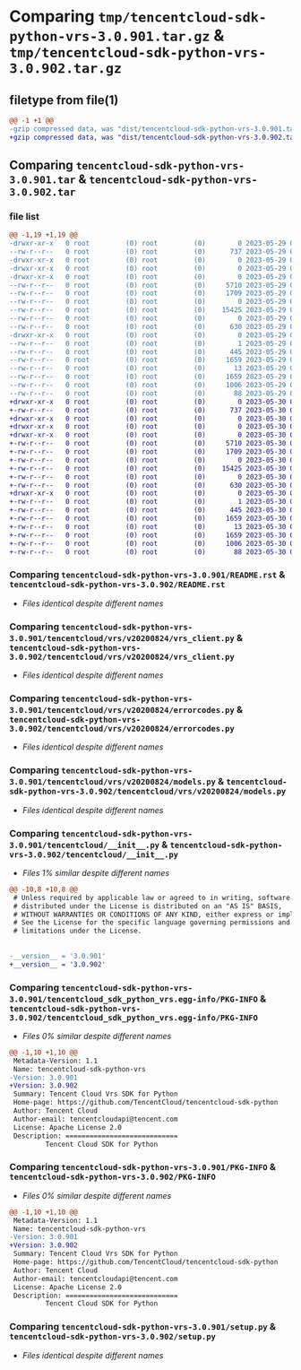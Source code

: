 # Comparing `tmp/tencentcloud-sdk-python-vrs-3.0.901.tar.gz` & `tmp/tencentcloud-sdk-python-vrs-3.0.902.tar.gz`

## filetype from file(1)

```diff
@@ -1 +1 @@
-gzip compressed data, was "dist/tencentcloud-sdk-python-vrs-3.0.901.tar", last modified: Mon May 29 02:41:21 2023, max compression
+gzip compressed data, was "dist/tencentcloud-sdk-python-vrs-3.0.902.tar", last modified: Tue May 30 00:37:13 2023, max compression
```

## Comparing `tencentcloud-sdk-python-vrs-3.0.901.tar` & `tencentcloud-sdk-python-vrs-3.0.902.tar`

### file list

```diff
@@ -1,19 +1,19 @@
-drwxr-xr-x   0 root         (0) root         (0)        0 2023-05-29 02:41:21.000000 tencentcloud-sdk-python-vrs-3.0.901/
--rw-r--r--   0 root         (0) root         (0)      737 2023-05-29 02:41:20.000000 tencentcloud-sdk-python-vrs-3.0.901/README.rst
-drwxr-xr-x   0 root         (0) root         (0)        0 2023-05-29 02:41:21.000000 tencentcloud-sdk-python-vrs-3.0.901/tencentcloud/
-drwxr-xr-x   0 root         (0) root         (0)        0 2023-05-29 02:41:21.000000 tencentcloud-sdk-python-vrs-3.0.901/tencentcloud/vrs/
-drwxr-xr-x   0 root         (0) root         (0)        0 2023-05-29 02:41:21.000000 tencentcloud-sdk-python-vrs-3.0.901/tencentcloud/vrs/v20200824/
--rw-r--r--   0 root         (0) root         (0)     5710 2023-05-29 02:41:20.000000 tencentcloud-sdk-python-vrs-3.0.901/tencentcloud/vrs/v20200824/vrs_client.py
--rw-r--r--   0 root         (0) root         (0)     1709 2023-05-29 02:41:20.000000 tencentcloud-sdk-python-vrs-3.0.901/tencentcloud/vrs/v20200824/errorcodes.py
--rw-r--r--   0 root         (0) root         (0)        0 2023-05-29 02:41:20.000000 tencentcloud-sdk-python-vrs-3.0.901/tencentcloud/vrs/v20200824/__init__.py
--rw-r--r--   0 root         (0) root         (0)    15425 2023-05-29 02:41:20.000000 tencentcloud-sdk-python-vrs-3.0.901/tencentcloud/vrs/v20200824/models.py
--rw-r--r--   0 root         (0) root         (0)        0 2023-05-29 02:41:20.000000 tencentcloud-sdk-python-vrs-3.0.901/tencentcloud/vrs/__init__.py
--rw-r--r--   0 root         (0) root         (0)      630 2023-05-29 02:41:20.000000 tencentcloud-sdk-python-vrs-3.0.901/tencentcloud/__init__.py
-drwxr-xr-x   0 root         (0) root         (0)        0 2023-05-29 02:41:21.000000 tencentcloud-sdk-python-vrs-3.0.901/tencentcloud_sdk_python_vrs.egg-info/
--rw-r--r--   0 root         (0) root         (0)        1 2023-05-29 02:41:21.000000 tencentcloud-sdk-python-vrs-3.0.901/tencentcloud_sdk_python_vrs.egg-info/dependency_links.txt
--rw-r--r--   0 root         (0) root         (0)      445 2023-05-29 02:41:21.000000 tencentcloud-sdk-python-vrs-3.0.901/tencentcloud_sdk_python_vrs.egg-info/SOURCES.txt
--rw-r--r--   0 root         (0) root         (0)     1659 2023-05-29 02:41:21.000000 tencentcloud-sdk-python-vrs-3.0.901/tencentcloud_sdk_python_vrs.egg-info/PKG-INFO
--rw-r--r--   0 root         (0) root         (0)       13 2023-05-29 02:41:21.000000 tencentcloud-sdk-python-vrs-3.0.901/tencentcloud_sdk_python_vrs.egg-info/top_level.txt
--rw-r--r--   0 root         (0) root         (0)     1659 2023-05-29 02:41:21.000000 tencentcloud-sdk-python-vrs-3.0.901/PKG-INFO
--rw-r--r--   0 root         (0) root         (0)     1006 2023-05-29 02:41:20.000000 tencentcloud-sdk-python-vrs-3.0.901/setup.py
--rw-r--r--   0 root         (0) root         (0)       88 2023-05-29 02:41:21.000000 tencentcloud-sdk-python-vrs-3.0.901/setup.cfg
+drwxr-xr-x   0 root         (0) root         (0)        0 2023-05-30 00:37:13.000000 tencentcloud-sdk-python-vrs-3.0.902/
+-rw-r--r--   0 root         (0) root         (0)      737 2023-05-30 00:37:13.000000 tencentcloud-sdk-python-vrs-3.0.902/README.rst
+drwxr-xr-x   0 root         (0) root         (0)        0 2023-05-30 00:37:13.000000 tencentcloud-sdk-python-vrs-3.0.902/tencentcloud/
+drwxr-xr-x   0 root         (0) root         (0)        0 2023-05-30 00:37:13.000000 tencentcloud-sdk-python-vrs-3.0.902/tencentcloud/vrs/
+drwxr-xr-x   0 root         (0) root         (0)        0 2023-05-30 00:37:13.000000 tencentcloud-sdk-python-vrs-3.0.902/tencentcloud/vrs/v20200824/
+-rw-r--r--   0 root         (0) root         (0)     5710 2023-05-30 00:37:13.000000 tencentcloud-sdk-python-vrs-3.0.902/tencentcloud/vrs/v20200824/vrs_client.py
+-rw-r--r--   0 root         (0) root         (0)     1709 2023-05-30 00:37:13.000000 tencentcloud-sdk-python-vrs-3.0.902/tencentcloud/vrs/v20200824/errorcodes.py
+-rw-r--r--   0 root         (0) root         (0)        0 2023-05-30 00:37:13.000000 tencentcloud-sdk-python-vrs-3.0.902/tencentcloud/vrs/v20200824/__init__.py
+-rw-r--r--   0 root         (0) root         (0)    15425 2023-05-30 00:37:13.000000 tencentcloud-sdk-python-vrs-3.0.902/tencentcloud/vrs/v20200824/models.py
+-rw-r--r--   0 root         (0) root         (0)        0 2023-05-30 00:37:13.000000 tencentcloud-sdk-python-vrs-3.0.902/tencentcloud/vrs/__init__.py
+-rw-r--r--   0 root         (0) root         (0)      630 2023-05-30 00:37:13.000000 tencentcloud-sdk-python-vrs-3.0.902/tencentcloud/__init__.py
+drwxr-xr-x   0 root         (0) root         (0)        0 2023-05-30 00:37:13.000000 tencentcloud-sdk-python-vrs-3.0.902/tencentcloud_sdk_python_vrs.egg-info/
+-rw-r--r--   0 root         (0) root         (0)        1 2023-05-30 00:37:13.000000 tencentcloud-sdk-python-vrs-3.0.902/tencentcloud_sdk_python_vrs.egg-info/dependency_links.txt
+-rw-r--r--   0 root         (0) root         (0)      445 2023-05-30 00:37:13.000000 tencentcloud-sdk-python-vrs-3.0.902/tencentcloud_sdk_python_vrs.egg-info/SOURCES.txt
+-rw-r--r--   0 root         (0) root         (0)     1659 2023-05-30 00:37:13.000000 tencentcloud-sdk-python-vrs-3.0.902/tencentcloud_sdk_python_vrs.egg-info/PKG-INFO
+-rw-r--r--   0 root         (0) root         (0)       13 2023-05-30 00:37:13.000000 tencentcloud-sdk-python-vrs-3.0.902/tencentcloud_sdk_python_vrs.egg-info/top_level.txt
+-rw-r--r--   0 root         (0) root         (0)     1659 2023-05-30 00:37:13.000000 tencentcloud-sdk-python-vrs-3.0.902/PKG-INFO
+-rw-r--r--   0 root         (0) root         (0)     1006 2023-05-30 00:37:13.000000 tencentcloud-sdk-python-vrs-3.0.902/setup.py
+-rw-r--r--   0 root         (0) root         (0)       88 2023-05-30 00:37:13.000000 tencentcloud-sdk-python-vrs-3.0.902/setup.cfg
```

### Comparing `tencentcloud-sdk-python-vrs-3.0.901/README.rst` & `tencentcloud-sdk-python-vrs-3.0.902/README.rst`

 * *Files identical despite different names*

### Comparing `tencentcloud-sdk-python-vrs-3.0.901/tencentcloud/vrs/v20200824/vrs_client.py` & `tencentcloud-sdk-python-vrs-3.0.902/tencentcloud/vrs/v20200824/vrs_client.py`

 * *Files identical despite different names*

### Comparing `tencentcloud-sdk-python-vrs-3.0.901/tencentcloud/vrs/v20200824/errorcodes.py` & `tencentcloud-sdk-python-vrs-3.0.902/tencentcloud/vrs/v20200824/errorcodes.py`

 * *Files identical despite different names*

### Comparing `tencentcloud-sdk-python-vrs-3.0.901/tencentcloud/vrs/v20200824/models.py` & `tencentcloud-sdk-python-vrs-3.0.902/tencentcloud/vrs/v20200824/models.py`

 * *Files identical despite different names*

### Comparing `tencentcloud-sdk-python-vrs-3.0.901/tencentcloud/__init__.py` & `tencentcloud-sdk-python-vrs-3.0.902/tencentcloud/__init__.py`

 * *Files 1% similar despite different names*

```diff
@@ -10,8 +10,8 @@
 # Unless required by applicable law or agreed to in writing, software
 # distributed under the License is distributed on an "AS IS" BASIS,
 # WITHOUT WARRANTIES OR CONDITIONS OF ANY KIND, either express or implied.
 # See the License for the specific language governing permissions and
 # limitations under the License.
 
 
-__version__ = '3.0.901'
+__version__ = '3.0.902'
```

### Comparing `tencentcloud-sdk-python-vrs-3.0.901/tencentcloud_sdk_python_vrs.egg-info/PKG-INFO` & `tencentcloud-sdk-python-vrs-3.0.902/tencentcloud_sdk_python_vrs.egg-info/PKG-INFO`

 * *Files 0% similar despite different names*

```diff
@@ -1,10 +1,10 @@
 Metadata-Version: 1.1
 Name: tencentcloud-sdk-python-vrs
-Version: 3.0.901
+Version: 3.0.902
 Summary: Tencent Cloud Vrs SDK for Python
 Home-page: https://github.com/TencentCloud/tencentcloud-sdk-python
 Author: Tencent Cloud
 Author-email: tencentcloudapi@tencent.com
 License: Apache License 2.0
 Description: ============================
         Tencent Cloud SDK for Python
```

### Comparing `tencentcloud-sdk-python-vrs-3.0.901/PKG-INFO` & `tencentcloud-sdk-python-vrs-3.0.902/PKG-INFO`

 * *Files 0% similar despite different names*

```diff
@@ -1,10 +1,10 @@
 Metadata-Version: 1.1
 Name: tencentcloud-sdk-python-vrs
-Version: 3.0.901
+Version: 3.0.902
 Summary: Tencent Cloud Vrs SDK for Python
 Home-page: https://github.com/TencentCloud/tencentcloud-sdk-python
 Author: Tencent Cloud
 Author-email: tencentcloudapi@tencent.com
 License: Apache License 2.0
 Description: ============================
         Tencent Cloud SDK for Python
```

### Comparing `tencentcloud-sdk-python-vrs-3.0.901/setup.py` & `tencentcloud-sdk-python-vrs-3.0.902/setup.py`

 * *Files identical despite different names*

